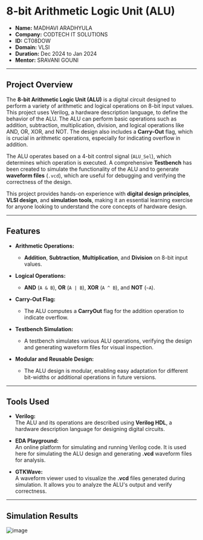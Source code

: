 # 8-bit Arithmetic Logic Unit (ALU)

- **Name:** MADHAVI ARADHYULA  
- **Company:** CODTECH IT SOLUTIONS  
- **ID:** CT08DOW  
- **Domain:** VLSI  
- **Duration:** Dec 2024 to Jan 2024  
- **Mentor:** SRAVANI GOUNI

---

## Project Overview  
The **8-bit Arithmetic Logic Unit (ALU)** is a digital circuit designed to perform a variety of arithmetic and logical operations on 8-bit input values. This project uses Verilog, a hardware description language, to define the behavior of the ALU. The ALU can perform basic operations such as addition, subtraction, multiplication, division, and logical operations like AND, OR, XOR, and NOT. The design also includes a **Carry-Out** flag, which is crucial in arithmetic operations, especially for indicating overflow in addition.

The ALU operates based on a 4-bit control signal (`ALU_Sel`), which determines which operation is executed. A comprehensive **Testbench** has been created to simulate the functionality of the ALU and to generate **waveform files** (`.vcd`), which are useful for debugging and verifying the correctness of the design.

This project provides hands-on experience with **digital design principles**, **VLSI design**, and **simulation tools**, making it an essential learning exercise for anyone looking to understand the core concepts of hardware design.

---

## Features
- **Arithmetic Operations:**  
  - **Addition**, **Subtraction**, **Multiplication**, and **Division** on 8-bit input values.

- **Logical Operations:**  
  - **AND** (`A & B`), **OR** (`A | B`), **XOR** (`A ^ B`), and **NOT** (`~A`).

- **Carry-Out Flag:**  
  - The ALU computes a **CarryOut** flag for the addition operation to indicate overflow.

- **Testbench Simulation:**  
  - A testbench simulates various ALU operations, verifying the design and generating waveform files for visual inspection.

- **Modular and Reusable Design:**  
  - The ALU design is modular, enabling easy adaptation for different bit-widths or additional operations in future versions.

---

## Tools Used
- **Verilog:**  
  The ALU and its operations are described using **Verilog HDL**, a hardware description language for designing digital circuits.

- **EDA Playground:**  
  An online platform for simulating and running Verilog code. It is used here for simulating the ALU design and generating **.vcd** waveform files for analysis.

- **GTKWave:**  
  A waveform viewer used to visualize the **.vcd** files generated during simulation. It allows you to analyze the ALU's output and verify correctness.

---

## Simulation Results
![image](https://github.com/user-attachments/assets/da8adb8c-6301-4b85-a277-7390ae943d82)


